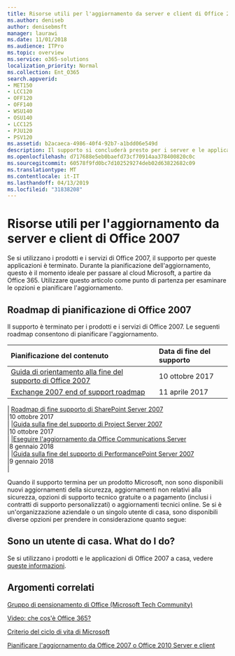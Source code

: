 ```yaml
---
title: Risorse utili per l'aggiornamento da server e client di Office 2007
ms.author: deniseb
author: denisebmsft
manager: laurawi
ms.date: 11/01/2018
ms.audience: ITPro
ms.topic: overview
ms.service: o365-solutions
localization_priority: Normal
ms.collection: Ent_O365
search.appverid:
- MET150
- LCC120
- OFF120
- OFF140
- WSU140
- OSU140
- LCC125
- PJU120
- PSV120
ms.assetid: b2acaeca-4986-40f4-92b7-a1bdd06e549d
description: Il supporto si concluderà presto per i server e le applicazioni client di Office 2007 e non sono disponibili contratti di supporto personalizzato. Utilizzare questo articolo per iniziare a pianificare l'aggiornamento.
ms.openlocfilehash: d717688e5eb0baefd73cf70914aa378400820c0c
ms.sourcegitcommit: 60578f9fd0bc7d102529274deb02d63822682c09
ms.translationtype: MT
ms.contentlocale: it-IT
ms.lasthandoff: 04/13/2019
ms.locfileid: "31838208"
---
```

# <a name="resources-to-help-you-upgrade-from-office-2007-servers-and-clients"></a>Risorse utili per l'aggiornamento da server e client di Office 2007

Se si utilizzano i prodotti e i servizi di Office 2007, il supporto per queste applicazioni è terminato. Durante la pianificazione dell'aggiornamento, questo è il momento ideale per passare al cloud Microsoft, a partire da Office 365. Utilizzare questo articolo come punto di partenza per esaminare le opzioni e pianificare l'aggiornamento.
      
## <a name="office-2007-planning-roadmaps"></a>Roadmap di pianificazione di Office 2007
  
Il supporto è terminato per i prodotti e i servizi di Office 2007. Le seguenti roadmap consentono di pianificare l'aggiornamento.

|**Pianificazione del contenuto**|**Data di fine del supporto**|
|:-----|:-----|
|[Guida di orientamento alla fine del supporto di Office 2007](https://docs.microsoft.com/DeployOffice/office-2007-end-support-roadmap) <br/> |10 ottobre 2017  <br/> |
|[Exchange 2007 end of support roadmap](exchange-2007-end-of-support.md) <br/> |11 aprile 2017  <br/> |
|
  [Roadmap di fine supporto di SharePoint Server 2007](sharepoint-2007-end-of-support.md) <br/> |10 ottobre 2017  <br/> |
|[Guida sulla fine del supporto di Project Server 2007](project-server-2007-end-of-support.md) <br/> |10 ottobre 2017  <br/> |
|[Eseguire l'aggiornamento da Office Communications Server](https://docs.microsoft.com/SkypeForBusiness/plan-your-deployment/upgrade) <br/> |8 gennaio 2018  <br/> |
|[Guida sulla fine del supporto di PerformancePoint Server 2007](pps-2007-end-of-support.md) <br/> |9 gennaio 2018  <br/> |
   
Quando il supporto termina per un prodotto Microsoft, non sono disponibili nuovi aggiornamenti della sicurezza, aggiornamenti non relativi alla sicurezza, opzioni di supporto tecnico gratuite o a pagamento (inclusi i contratti di supporto personalizzati) o aggiornamenti tecnici online. Se si è un'organizzazione aziendale o un singolo utente di casa, sono disponibili diverse opzioni per prendere in considerazione quanto segue:

## <a name="im-a-home-user-what-do-i-do"></a>Sono un utente di casa. What do I do?

Se si utilizzano i prodotti e le applicazioni di Office 2007 a casa, vedere [queste informazioni](plan-upgrade-previous-versions-office.md#im-a-home-user-what-do-i-do).
     
## <a name="related-topics"></a>Argomenti correlati

[Gruppo di pensionamento di Office (Microsoft Tech Community)](https://go.microsoft.com/fwlink/?linkid=842065)
  
[Video: che cos'è Office 365?](https://support.office.com/article/847caf12-2589-452c-8aca-1c009797678b.aspx)
  
[Criterio del ciclo di vita di Microsoft](https://go.microsoft.com/fwlink/?linkid=865200)

[Pianificare l'aggiornamento da Office 2007 o Office 2010 Server e client](plan-upgrade-previous-versions-office.md)
  

